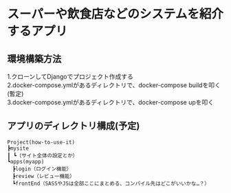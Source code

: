 # スーパーや飲食店などのシステムを紹介するアプリ

## 環境構築方法
1.クローンしてDjangoでプロジェクト作成する<br>
2.docker-compose.ymlがあるディレクトリで、docker-compose buildを叩く(暫定) <br>
3.docker-compose.ymlがあるディレクトリで、docker-compose upを叩く<br>

## アプリのディレクトリ構成(予定)
```
Project(how-to-use-it)
┣mysite
┃ ┗（サイト全体の設定とか）
┗apps(myapp)
　┣login（ログイン機能）
　┣review（レビュー機能）
　┗frontEnd（SASSやJSは全部ここにまとめる、コンパイル先はどこがいいかな…？）
 ```
